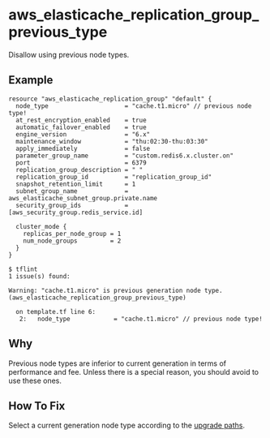 # aws_elasticache_replication_group_previous_type

Disallow using previous node types.

## Example

```hcl
resource "aws_elasticache_replication_group" "default" {
  node_type                     = "cache.t1.micro" // previous node type!
  at_rest_encryption_enabled    = true
  automatic_failover_enabled    = true
  engine_version                = "6.x"
  maintenance_window            = "thu:02:30-thu:03:30"
  apply_immediately             = false
  parameter_group_name          = "custom.redis6.x.cluster.on"
  port                          = 6379
  replication_group_description = " "
  replication_group_id          = "replication_group_id"
  snapshot_retention_limit      = 1
  subnet_group_name             = aws_elasticache_subnet_group.private.name
  security_group_ids            = [aws_security_group.redis_service.id]

  cluster_mode {
    replicas_per_node_group = 1
    num_node_groups         = 2
  }
}
```

```
$ tflint
1 issue(s) found:

Warning: "cache.t1.micro" is previous generation node type. (aws_elasticache_replication_group_previous_type)

  on template.tf line 6:
   2:   node_type            = "cache.t1.micro" // previous node type!

```

## Why

Previous node types are inferior to current generation in terms of performance and fee. Unless there is a special reason, you should avoid to use these ones.

## How To Fix

Select a current generation node type according to the [upgrade paths](https://aws.amazon.com/elasticache/previous-generation/).

